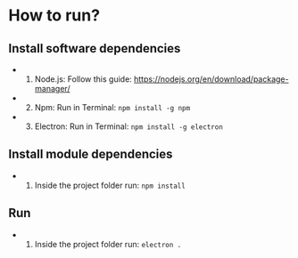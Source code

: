 # How to run?

## Install software dependencies
- 1. Node.js:
Follow this guide: https://nodejs.org/en/download/package-manager/
- 2. Npm:
Run in Terminal: `npm install -g npm`
- 3. Electron:
Run in Terminal: `npm install -g electron`

## Install module dependencies
- 1. Inside the project folder run: `npm install`

## Run
- 1. Inside the project folder run: `electron .`
